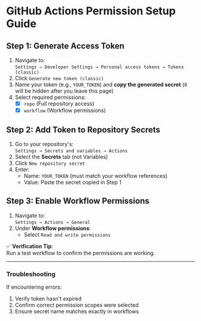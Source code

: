 # GitHub Actions Permission Setup Guide

## Step 1: Generate Access Token
1. Navigate to:  
   `Settings → Developer Settings → Personal access tokens → Tokens (classic)`
2. Click `Generate new token (classic)`
3. Name your token (e.g., `YOUR_TOKEN`) and **copy the generated secret** (it will be hidden after you leave this page)
4. Select required permissions:
   - [x] `repo` (Full repository access)
   - [x] `workflow` (Workflow permissions)

## Step 2: Add Token to Repository Secrets
1. Go to your repository's:  
   `Settings → Secrets and variables → Actions`
2. Select the **Secrets** tab (not Variables)
3. Click `New repository secret`
4. Enter:
   - Name: `YOUR_TOKEN` (must match your workflow references)
   - Value: Paste the secret copied in Step 1

## Step 3: Enable Workflow Permissions
1. Navigate to:  
   `Settings → Actions → General`
2. Under **Workflow permissions**:
   - Select `Read and write permissions`

✅ **Verification Tip**:  
Run a test workflow to confirm the permissions are working.

---

### Troubleshooting
If encountering errors:
1. Verify token hasn't expired
2. Confirm correct permission scopes were selected
3. Ensure secret name matches exactly in workflows